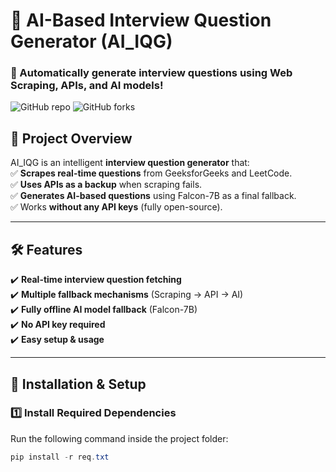 # 🚀 AI-Based Interview Question Generator (AI_IQG)

### **🔹 Automatically generate interview questions using Web Scraping, APIs, and AI models!**  

![GitHub repo](https://img.shields.io/github/stars/misDarshi/AI_IQG?style=social)
![GitHub forks](https://img.shields.io/github/forks/misDarshi/AI_IQG?style=social)

## **📌 Project Overview**
AI_IQG is an intelligent **interview question generator** that:  
✅ **Scrapes real-time questions** from GeeksforGeeks and LeetCode.  
✅ **Uses APIs as a backup** when scraping fails.  
✅ **Generates AI-based questions** using Falcon-7B as a final fallback.  
✅ Works **without any API keys** (fully open-source).  

---

## **🛠️ Features**
✔️ **Real-time interview question fetching**  
✔️ **Multiple fallback mechanisms** (Scraping → API → AI)  
✔️ **Fully offline AI model fallback** (Falcon-7B)  
✔️ **No API key required**  
✔️ **Easy setup & usage**  

---

## **🚀 Installation & Setup**
### **1️⃣ Install Required Dependencies**
Run the following command inside the project folder:  
```powershell
pip install -r req.txt
